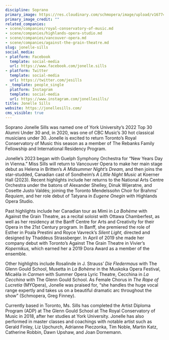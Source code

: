 ```yaml
---
discipline: Soprano
primary_image: https://res.cloudinary.com/schmopera/image/upload/v1677439950/media/2023/02/JonelleSills_July2020-1-1365x2048_w5fq93.jpg
primary_image_credit: ""
related_companies:
- scene/companies/royal-conservatory-of-music.md
- scene/companies/highlands-opera-studio.md
- scene/companies/vancouver-opera.md
- scene/companies/against-the-grain-theatre.md
slug: jonelle-sills
social_media:
- platform: Facebook
  template: social-media
  url: https://www.facebook.com/jonelle.sills
- platform: Twitter
  template: social-media
  url: https://twitter.com/jesills
- _template: people_single
  platform: Instagram
  template: social-media
  url: https://www.instagram.com/jonellesills/
title: Jonelle Sills
website: https://jonellesills.com/
cms_visible: true
---
```

Soprano Jonelle Sills was named one of York University’s 2022 Top 30 Alumni Under 30 and, in 2020, was one of CBC Music’s 30 hot classical musicians under 30. Jonelle is excited to return Toronto’s Royal Conservatory of Music this season as a member of The Rebanks Family Fellowship and International Residency Program.

Jonelle’s 2023 began with Guelph Symphony Orchestra for “New Years Day in Vienna.” Miss Sills will return to Vancouver Opera to make her main stage debut as Helena in Britten’s _A Midsummer Night’s Dream,_ and then joins the star-studded, Canadian cast of Sondheim’s _A Little Night Music_ at Koerner Hall (2023). Recent highlights include her returns to the National Arts Centre Orchestra under the batons of Alexander Shelley, Dinuk Wijeratne, and Cosette Justo Valdés; joining the Toronto Mendelssohn Choir for Brahms’ _Requiem_, and her role debut of Tatyana in _Eugene Onegin_ with Highlands Opera Studio.

Past highlights include her Canadian tour as Mimì in _La Bohème_ with Against the Grain Theatre, as a recital soloist with Ottawa Chamberfest, as well as her residency at the Banff Centre for Arts and Creativity for their Opera in the 21st Century program. In Banff, she premiered the role of Esther in Poala Prestini and Royce Vavreck’s _Silent Light,_ directed and designed by Thaddeus Strassberger. In April of 2019 she made her company debut with Toronto’s Against The Grain Theatre in Vivier’s _Kopernikus,_ which earned her a 2019 Dora Award as a member of the ensemble.

Other highlights include Rosalinde in J. Strauss’ _Die Fledermaus_ with The Glenn Gould School, Musetta in _La Bohème_ in the Muskoka Opera Festival, Micaëla in _Carmen_ with Summer Opera Lyric Theatre, Cecchina in _La Cecchina_ with The Glenn Gould School. As Female Chorus in _The Rape of Lucretia_ (MYOpera), Jonelle was praised for, “she handles the huge vocal range expertly and takes us on a beautiful dramatic arc throughout the show” (Schmopera, Greg Finney).

Currently based in Toronto, Ms. Sills has completed the Artist Diploma Program (ADP) at The Glenn Gould School at The Royal Conservatory of Music in 2018, after her studies at York University. Jonelle has also performed in master classes and coachings with notable artist such as Gerald Finley, Liz Upchurch, Adrianne Pieczonka, Tim Noble, Martin Katz, Catherine Robbin, Dawn Upshaw, and Joan Dornemann.